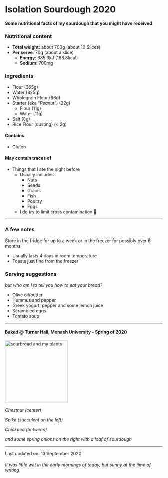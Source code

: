# Isolation Sourdough 2020

**Some nutritional facts of my sourdough that you might have received**

### Nutritional content
* **Total weight:** about 700g (about 10 Slices)
* **Per serve**: 70g (about a slice)
  * **Energy**: 685.3kJ (163.8kcal)
  * **Sodium**: 700mg

### Ingredients
* Flour (365g)
* Water (325g)
* Wholegrain Flour (96g)
* Starter (aka “*Peanut*”) (22g) 
	* Flour (11g)
	* Water (11g) 
* Salt (8g)
* Rice Flour (dusting) (< 2g)

#### Contains 
  * Gluten

#### May contain traces of
* Things that I ate the night before
  * Usually includes:
    * Nuts
    * Seeds
    * Grains
    * Fish
    * Poultry
    * Eggs
  * I do try to limit cross contamination 🤞
---
### A few notes
Store in the fridge for up to a week or in the freezer for possibly over 6 months
* Usually lasts 4 days in room temperature
* Toasts just fine from the freezer

### Serving suggestions
*but who am I to tell you how to eat your bread?*
* Olive oil/butter
* Hummus and pepper
* Greek yogurt, pepper and some lemon juice
* Scrambled eggs
* Tomato soup

---
#### Baked @ Turner Hall, Monash University - Spring of 2020

<img src="https://i.imgur.com/x4b7eCF.png" alt="sourbread and my plants" width="200"/>

*Chestnut (center)* 

*Spike (succulent on the left)* 

*Chickpea (between)*

*and some spring onions on the right with a loaf of sourdough*

---
Last updated on: 13 September 2020 

###### It was little wet in the early mornings of today, but sunny at the time of writing